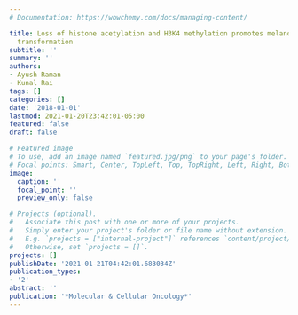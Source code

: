 ```yaml
---
# Documentation: https://wowchemy.com/docs/managing-content/

title: Loss of histone acetylation and H3K4 methylation promotes melanocytic malignant
  transformation
subtitle: ''
summary: ''
authors:
- Ayush Raman
- Kunal Rai
tags: []
categories: []
date: '2018-01-01'
lastmod: 2021-01-20T23:42:01-05:00
featured: false
draft: false

# Featured image
# To use, add an image named `featured.jpg/png` to your page's folder.
# Focal points: Smart, Center, TopLeft, Top, TopRight, Left, Right, BottomLeft, Bottom, BottomRight.
image:
  caption: ''
  focal_point: ''
  preview_only: false

# Projects (optional).
#   Associate this post with one or more of your projects.
#   Simply enter your project's folder or file name without extension.
#   E.g. `projects = ["internal-project"]` references `content/project/deep-learning/index.md`.
#   Otherwise, set `projects = []`.
projects: []
publishDate: '2021-01-21T04:42:01.683034Z'
publication_types:
- '2'
abstract: ''
publication: '*Molecular & Cellular Oncology*'
---
```

